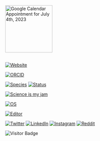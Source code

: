 <br />
<br />
<a href="https://calendar.app.google/C1vUcTQm3orrp6Rr6" target="_blank">
  <img src="Screenshot 2023-07-03 at 18-54-50 Mount Royal University – Calendar - Tuesday 4 July 2023.png" alt="Google Calendar Appointment for July 4th, 2023" width="150" />
</a>
<br />
<br />

[![Website](https://img.shields.io/badge/Website-adhillon.net-informational?style=flat-square&color=black&logo=vercel&logoColor=white)](https://adhillon.net)

[![ORCID](https://img.shields.io/badge/ORCID-0000--0001--6615--8677-blue?style=flat-square&logo=orcid&logoColor=white)](https://orcid.org/0009-0009-7729-3060)

[![Species](https://img.shields.io/badge/Species-Homo_sapiens-success?style=flat-square&logo=mailchimp&logoColor=white)](https://en.wikipedia.org/wiki/Homo_sapiens)
[![Status](https://img.shields.io/badge/Status-Stable-success?style=flat-square&logo=gravatar&logoColor=white)](https://en.wikipedia.org/wiki/Life)

[![Science is my jam](https://img.shields.io/badge/My%20jam-science-critical?style=flat-square&logo=electron&logoColor=white)](https://github.com/adhillon192)

[![OS](https://img.shields.io/badge/OS-Linux-informational?style=flat-square&logo=linux&logoColor=white)](https://en.wikipedia.org/wiki/Linux)

<!-- Updated badge from IntelliJ to VS Code -->
[![Editor](https://img.shields.io/badge/Editor-VS_Code-blue?style=flat-square&logo=visualstudiocode&logoColor=white)](https://code.visualstudio.com/)


[![Twitter](https://img.shields.io/badge/Twitter-amardeep192-informational?style=flat-square&logo=twitter&logoColor=white)](https://twitter.com/amardeep192)
[![LinkedIn](https://img.shields.io/badge/LinkedIn-amardeepdhillon-informational?style=flat-square&logo=linkedin&logoColor=white)](https://www.linkedin.com/in/amardeepdhillon/)
[![Instagram](https://img.shields.io/badge/Instagram-amardeep_singh192-informational?style=flat-square&logo=instagram&logoColor=white)](https://www.instagram.com/amardeep_singh192/)
[![Reddit](https://img.shields.io/badge/Reddit-Dry_Tea1708-informational?style=flat-square&logo=reddit&logoColor=white)](https://www.reddit.com/user/Dry_Tea1708)

![Visitor Badge](https://visitor-badge.laobi.icu/badge?page_id=adhillon192.adhillon192)
